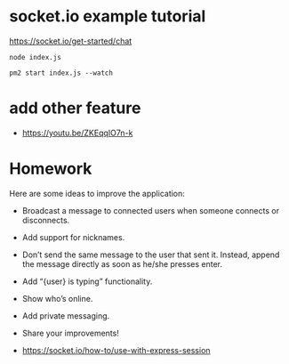 # socket.io example tutorial  

https://socket.io/get-started/chat  

```
node index.js
```

```
pm2 start index.js --watch
```

# add other feature 

- https://youtu.be/ZKEqqIO7n-k

# Homework
Here are some ideas to improve the application:

- Broadcast a message to connected users when someone connects or disconnects.
- Add support for nicknames.
- Don’t send the same message to the user that sent it. Instead, append the message directly as soon as he/she presses enter.
- Add “{user} is typing” functionality.
- Show who’s online.
- Add private messaging.
- Share your improvements!

- https://socket.io/how-to/use-with-express-session 